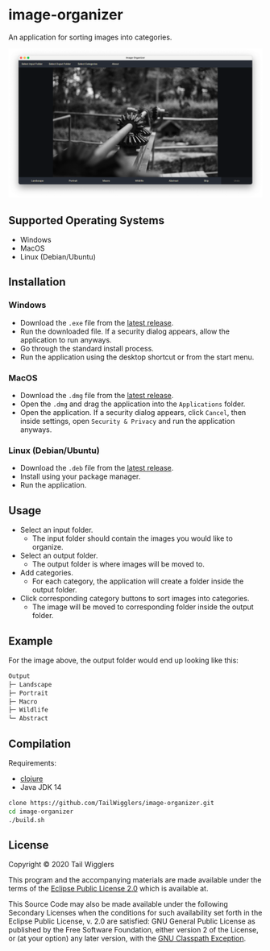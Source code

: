# image-organizer

An application for sorting images into categories.

![Application Screenshot](https://raw.githubusercontent.com/TailWigglers/image-organizer/master/screenshots/app.png)

## Supported Operating Systems

- Windows
- MacOS
- Linux (Debian/Ubuntu)

## Installation

### Windows

- Download the `.exe` file from the [latest release](https://github.com/TailWigglers/image-organizer/releases/latest).
- Run the downloaded file. If a security dialog appears, allow the application to run anyways.
- Go through the standard install process.
- Run the application using the desktop shortcut or from the start menu.

### MacOS

- Download the `.dmg` file from the [latest release](https://github.com/TailWigglers/image-organizer/releases/latest).
- Open the `.dmg` and drag the application into the `Applications` folder.
- Open the application. If a security dialog appears, click `Cancel`, then inside settings, open `Security & Privacy` and run the application anyways.

### Linux (Debian/Ubuntu)

- Download the `.deb` file from the [latest release](https://github.com/TailWigglers/image-organizer/releases/latest).
- Install using your package manager.
- Run the application.

## Usage

- Select an input folder.
  - The input folder should contain the images you would like to organize.
- Select an output folder.
  - The output folder is where images will be moved to.
- Add categories.
  - For each category, the application will create a folder inside the output folder.
- Click corresponding category buttons to sort images into categories.
  - The image will be moved to corresponding folder inside the output folder.

## Example

For the image above, the output folder would end up looking like this:

```bash
Output
├─ Landscape
├─ Portrait
├─ Macro
├─ Wildlife
└─ Abstract
```

## Compilation

Requirements:

* [clojure](https://clojure.org/guides/getting_started)
* Java JDK 14

```bash
clone https://github.com/TailWigglers/image-organizer.git
cd image-organizer
./build.sh
```

## License

Copyright © 2020 Tail Wigglers

This program and the accompanying materials are made available under the
terms of the [Eclipse Public License 2.0](http://www.eclipse.org/legal/epl-2.0) which is available at.

This Source Code may also be made available under the following Secondary
Licenses when the conditions for such availability set forth in the Eclipse
Public License, v. 2.0 are satisfied: GNU General Public License as published by
the Free Software Foundation, either version 2 of the License, or (at your
option) any later version, with the [GNU Classpath Exception](https://www.gnu.org/software/classpath/license.html).
